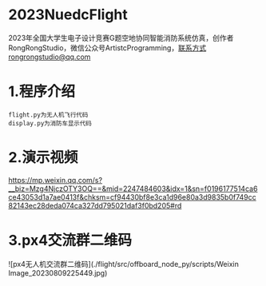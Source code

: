 # 2023NuedcFlight
2023年全国大学生电子设计竞赛G题空地协同智能消防系统仿真，创作者RongRongStudio，微信公众号ArtistcProgramming，联系方式rongrongstudio@qq.com
# 1.程序介绍
    flight.py为无人机飞行代码
    display.py为消防车显示代码
# 2.演示视频
https://mp.weixin.qq.com/s?__biz=Mzg4NjczOTY3OQ==&mid=2247484603&idx=1&sn=f0196177514ca6ce43053d1a7ae0413f&chksm=cf94430bf8e3ca1d96e80a3d9835b0f749cc82143ec28deda074ca327dd795021daf3f0bd205#rd
# 3.px4交流群二维码
![px4无人机交流群二维码](./flight/src/offboard_node_py/scripts/Weixin Image_20230809225449.jpg)